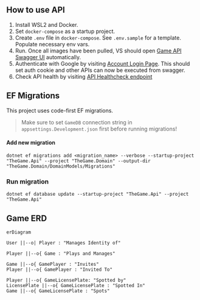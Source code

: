 ## How to use API
1. Install WSL2 and Docker.
1. Set `docker-compose` as a startup project.
1. Create `.env` file in `docker-compose`. See `.env.sample` for a template. Populate necessary env vars.
1. Run. Once all images have been pulled, VS should open [Game API Swagger UI](https://localhost:8080/swagger/index.html) automatically.
1. Authenticate with Google by visiting [Account Login Page](https://localhost:8080/account/login). This should set auth cookie and other APIs can now be executed from swagger.
1. Check API health by visiting [API Healthcheck endpoint](https://localhost:8080/health)

## EF Migrations
This project uses code-first EF migrations.

> Make sure to set `GameDB` connection string in `appsettings.Development.json` first before running migrations!

#### Add new migration
`dotnet ef migrations add <migration_name> --verbose --startup-project "TheGame.Api" --project "TheGame.Domain" --output-dir "TheGame.Domain/DomainModels/Migrations"`

### Run migration
`dotnet ef database update --startup-project "TheGame.Api" --project "TheGame.Api"`


## Game ERD
```mermaid
erDiagram

User ||--o| Player : "Manages Identity of"

Player ||--o{ Game : "Plays and Manages"

Game ||--o{ GamePlayer : "Invites"
Player ||--o{ GamePlayer : "Invited To"

Player ||--o{ GameLicensePlate: "Spotted by"
LicensePlate ||--o{ GameLicensePlate : "Spotted In"
Game ||--o{ GameLicensePlate : "Spots"
```